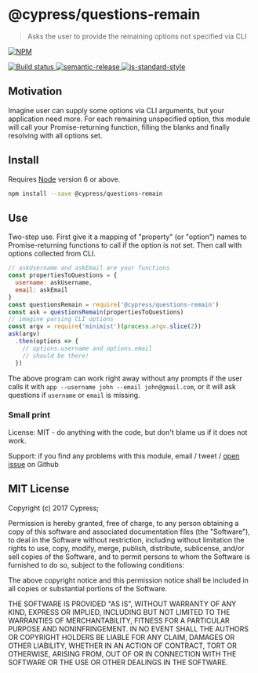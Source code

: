 # @cypress/questions-remain

> Asks the user to provide the remaining options not specified via CLI

[![NPM][npm-icon] ][npm-url]

[![Build status][ci-image] ][ci-url]
[![semantic-release][semantic-image] ][semantic-url]
[![js-standard-style][standard-image]][standard-url]

## Motivation

Imagine user can supply some options via CLI arguments, but your application
need more. For each remaining unspecified option, this module will call your
Promise-returning function, filling the blanks and finally resolving with
all options set.

## Install

Requires [Node](https://nodejs.org/en/) version 6 or above.

```sh
npm install --save @cypress/questions-remain
```

## Use

Two-step use. First give it a mapping of "property" (or "option") names to
Promise-returning functions to call if the option is not set. Then call
with options collected from CLI.

```js
// askUsername and askEmail are your functions
const propertiesToQuestions = {
  username: askUsername,
  email: askEmail
}
const questionsRemain = require('@cypress/questions-remain')
const ask = questionsRemain(propertiesToQuestions)
// imagine parsing CLI options
const argv = require('minimist')(process.argv.slice(2))
ask(argv)
  .then(options => {
    // options.username and options.email
    // should be there!
  })
```

The above program can work right away without any prompts if the user calls
it with `app --username john --email john@gmail.com`, or it will ask questions
if `username` or `email` is missing.

### Small print

License: MIT - do anything with the code, but don't blame us if it does not work.

Support: if you find any problems with this module, email / tweet /
[open issue](https://github.com/cypress-io/questions-remain/issues) on Github

## MIT License

Copyright (c) 2017 Cypress;

Permission is hereby granted, free of charge, to any person
obtaining a copy of this software and associated documentation
files (the "Software"), to deal in the Software without
restriction, including without limitation the rights to use,
copy, modify, merge, publish, distribute, sublicense, and/or sell
copies of the Software, and to permit persons to whom the
Software is furnished to do so, subject to the following
conditions:

The above copyright notice and this permission notice shall be
included in all copies or substantial portions of the Software.

THE SOFTWARE IS PROVIDED "AS IS", WITHOUT WARRANTY OF ANY KIND,
EXPRESS OR IMPLIED, INCLUDING BUT NOT LIMITED TO THE WARRANTIES
OF MERCHANTABILITY, FITNESS FOR A PARTICULAR PURPOSE AND
NONINFRINGEMENT. IN NO EVENT SHALL THE AUTHORS OR COPYRIGHT
HOLDERS BE LIABLE FOR ANY CLAIM, DAMAGES OR OTHER LIABILITY,
WHETHER IN AN ACTION OF CONTRACT, TORT OR OTHERWISE, ARISING
FROM, OUT OF OR IN CONNECTION WITH THE SOFTWARE OR THE USE OR
OTHER DEALINGS IN THE SOFTWARE.

[npm-icon]: https://nodei.co/npm/@cypress/questions-remain.svg?downloads=true
[npm-url]: https://npmjs.org/package/@cypress/questions-remain
[ci-image]: https://travis-ci.org/cypress-io/questions-remain.svg?branch=master
[ci-url]: https://travis-ci.org/cypress-io/questions-remain
[semantic-image]: https://img.shields.io/badge/%20%20%F0%9F%93%A6%F0%9F%9A%80-semantic--release-e10079.svg
[semantic-url]: https://github.com/semantic-release/semantic-release
[standard-image]: https://img.shields.io/badge/code%20style-standard-brightgreen.svg
[standard-url]: http://standardjs.com/

